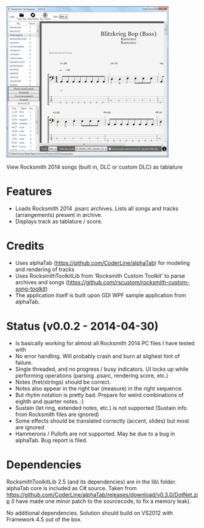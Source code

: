 ![RSTabExplorer](/Screenshot1.JPG?raw=true "RSTabExplorer")

View Rocksmith 2014 songs (built in, DLC or custom DLC) as tablature

# Features
* Loads Rocksmith 2014 .psarc archives. Lists all songs and tracks (arrangements) present in archive.
* Displays track as tablature / score.

# Credits
* Uses alphaTab (https://github.com/CoderLine/alphaTab) for modeling and rendering of tracks
* Uses RocksmithToolkitLib from 'Rocksmith Custom Toolkit' to parse archives and songs (https://github.com/rscustom/rocksmith-custom-song-toolkit)
* The application itself is built upon GDI WPF sample application from alphaTab.
 
# Status (v0.0.2 - 2014-04-30)
* Is basically working for almost all Rocksmith 2014 PC files I have tested with
* No error handling. Will probably crash and burn at slighest hint of failure.
* Single threaded, and no progress / busy indicators. UI locks up while performing operations (parsing .psarc, rendering score, etc.)
* Notes (fret/strings) should be correct. 
* Notes also appear in the right bar (measure) in the right sequence.
* But rhytm notation is pretty bad. Prepare for weird combinations of eighth and quarter notes. :)
* Sustain (let ring, extended notes, etc.) is not supported (Sustain info from Rocksmith files are ignored)
* Some effects should be translated correctly (accent, slides) but most are ignored
* Hammerons / Pullofs are not supported. May be due to a bug in alphaTab. Bug report is filed.

# Dependencies
RocksmithToolkitLib 2.5 (and its dependencies) are in the lib\ folder.
alphaTab core is included as C# source. Taken from https://github.com/CoderLine/alphaTab/releases/download/v0.3.0/DotNet.zip
(I have made one minor patch to the sourcecode, to fix a memory leak).

No additional dependencies. Solution should build on VS2012 with Framework 4.5 out of the box.
